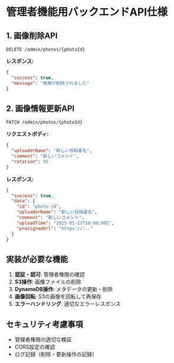 # 管理者機能用バックエンドAPI仕様

## 1. 画像削除API

```
DELETE /admin/photos/{photoId}
```

**レスポンス:**
```json
{
  "success": true,
  "message": "画像が削除されました"
}
```

## 2. 画像情報更新API

```
PATCH /admin/photos/{photoId}
```

**リクエストボディ:**
```json
{
  "uploaderName": "新しい投稿者名",
  "comment": "新しいコメント",
  "rotation": 90
}
```

**レスポンス:**
```json
{
  "success": true,
  "data": {
    "id": "photo-id",
    "uploaderName": "新しい投稿者名",
    "comment": "新しいコメント",
    "uploadTime": "2025-01-23T10:00:00Z",
    "presignedUrl": "https://..."
  }
}
```

## 実装が必要な機能

1. **認証・認可**: 管理者権限の確認
2. **S3操作**: 画像ファイルの削除
3. **DynamoDB操作**: メタデータの更新・削除
4. **画像回転**: S3の画像を回転して再保存
5. **エラーハンドリング**: 適切なエラーレスポンス

## セキュリティ考慮事項

- 管理者権限の適切な検証
- CORS設定の確認
- ログ記録（削除・更新操作の記録）